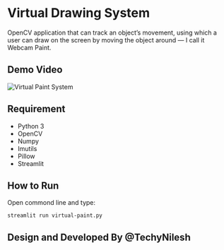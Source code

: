 # Virtual Drawing System
OpenCV application that can track an object’s movement, using which a user can draw on the screen by moving the object around — I call it Webcam Paint.

## Demo Video 
![Virtual Paint System](https://github.com/TechyNilesh/Virtual-Drawing-System/blob/master/Virtual%20Paint%20System.gif?raw=true)

## Requirement

- Python 3
- OpenCV
- Numpy
- Imutils
- Pillow
- Streamlit

## How to Run
Open commond line and type:

`streamlit run virtual-paint.py`

## Design and Developed By @TechyNilesh
